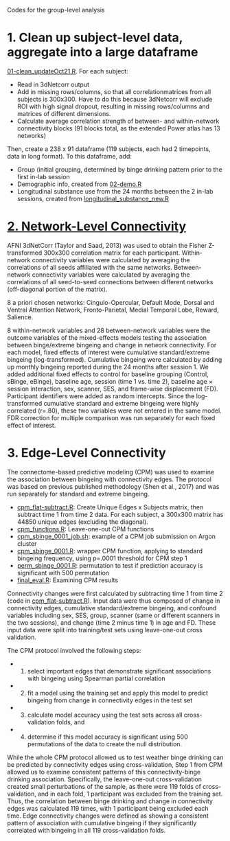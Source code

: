 Codes for the group-level analysis

# 1. Clean up subject-level data, aggregate into a large dataframe

[01-clean_updateOct21.R](https://github.com/tientong98/RestUICL/blob/main/Group-Level%20Analysis/01-clean_updateOct21.R). For each subject:

  * Read in 3dNetcorr output
  * Add in missing rows/columns, so that all correlationmatrices from all subjects is 300x300. Have to do this because 3dNetcorr will exclude ROI with high signal dropout, resulting in missing rows/columns and matrices of different dimensions.
  * Calculate average correlation strength of between- and within-network connectivity blocks (91 blocks total, as the extended Power atlas has 13 networks)
  
  Then, create a 238 x 91 dataframe (119 subjects, each had 2 timepoints, data in long format). To this dataframe, add:
  
  * Group (initial grouping, determined by binge drinking pattern prior to the first in-lab session
  * Demographic info, created from [02-demo.R](https://github.com/tientong98/RestUICL/blob/main/Group-Level%20Analysis/02-demo.R)
  * Longitudinal substance use from the 24 months between the 2 in-lab sessions, created from [longitudinal_substance_new.R](https://github.com/tientong98/RestUICL/blob/main/Group-Level%20Analysis/longitudinal_substance_new.R)
  
# [2. Network-Level Connectivity](https://github.com/tientong98/RestUICL/blob/main/Group-Level%20Analysis/lmer_Dec28.Rmd)
 
AFNI 3dNetCorr (Taylor and Saad, 2013) was used to obtain the Fisher Z-transformed 300x300 correlation matrix for each participant. Within-network connectivity variables were calculated by averaging the correlations of all seeds affiliated with the same networks. Between-network connectivity variables were calculated by averaging the correlations of all seed-to-seed connections between different networks (off-diagonal portion of the matrix). 

8 a priori chosen networks: Cingulo-Opercular, Default Mode, Dorsal and Ventral Attention Network, Fronto-Parietal, Medial Temporal Lobe, Reward, Salience. 

8 within-network variables and 28 between-network variables were the outcome variables of the mixed-effects models testing the association between binge/extreme bingeing and change in network connectivity. For each model, fixed effects of interest were cumulative standard/extreme bingeing (log-transformed). Cumulative bingeing were calculated by adding up monthly bingeing reported during the 24 months after session 1. We added additional fixed effects to control for baseline grouping (Control, sBinge, eBinge), baseline age, session (time 1 vs. time 2), baseline age × session interaction, sex, scanner, SES, and frame-wise displacement (FD). Participant identifiers were added as random intercepts. Since the log-transformed cumulative standard and extreme bingeing were highly correlated (r=.80), these two variables were not entered in the same model. FDR correction for multiple comparison was run separately for each fixed effect of interest.

# 3. Edge-Level Connectivity

The connectome-based predictive modeling (CPM) was used to examine the association between bingeing with connectivity edges. The protocol was based on previous published methodology (Shen et al., 2017) and was run separately for standard and extreme bingeing. 

 * [cpm_flat-subtract.R](https://github.com/tientong98/RestUICL/blob/main/Group-Level%20Analysis/cpm_flat-subtract.R): Create Unique Edges x Subjects matrix, then subtract time 1 from time 2 data. For each subject, a 300x300 matrix has 44850 unique edges (excluding the diagonal).
 * [cpm_functions.R](https://github.com/tientong98/RestUICL/blob/main/Group-Level%20Analysis/cpm_functions.R): Leave-one-out CPM functions
 * [cpm_sbinge_0001_job.sh](https://github.com/tientong98/RestUICL/blob/main/Group-Level%20Analysis/cpm_sbinge_0001_job.sh): example of a CPM job submission on Argon cluster
 * [cpm_sbinge_0001.R](https://github.com/tientong98/RestUICL/blob/main/Group-Level%20Analysis/cpm_sbinge_0001.R): wrapper CPM function, applying to standard bingeing frequency, using p=.0001 threshold for CPM step 1
 * [perm_sbinge_0001.R](https://github.com/tientong98/RestUICL/blob/main/Group-Level%20Analysis/perm_sbinge_0001.R): permutation to test if prediction accuracy is significant with 500 permutation
 * [final_eval.R](https://github.com/tientong98/RestUICL/blob/main/Group-Level%20Analysis/final_eval.R): Examining CPM results
 
Connectivity changes were first calculated by subtracting time 1 from time 2 (code in [cpm_flat-subtract.R](https://github.com/tientong98/RestUICL/blob/main/Group-Level%20Analysis/cpm_flat-subtract.R)). Input data were thus composed of change in connectivity edges, cumulative standard/extreme bingeing, and confound variables including sex, SES, group, scanner (same or different scanners in the two sessions), and change (time 2 minus time 1) in age and FD. These input data were split into training/test sets using leave-one-out cross validation. 

The CPM protocol involved the following steps: 

 * 1) select important edges that demonstrate significant associations with bingeing using Spearman partial correlation
 * 2) fit a model using the training set and apply this model to predict bingeing from change in connectivity edges in the test set
 * 3) calculate model accuracy using the test sets across all cross-validation folds, and 
 * 4) determine if this model accuracy is significant using 500 permutations of the data to create the null distribution.

While the whole CPM protocol allowed us to test weather binge drinking can be predicted by connectivity edges using cross-validation, Step 1 from CPM allowed us to examine consistent patterns of this connectivity-binge drinking association. Specifically, the leave-one-out cross-validation created small perturbations of the sample, as there were 119 folds of cross-validation, and in each fold, 1 participant was excluded from the training set. Thus, the correlation between binge drinking and change in connectivity edges was calculated 119 times, with 1 participant being excluded each time. Edge connectivity changes were defined as showing a consistent pattern of association with cumulative bingeing if they significantly correlated with bingeing in all 119 cross-validation folds.
